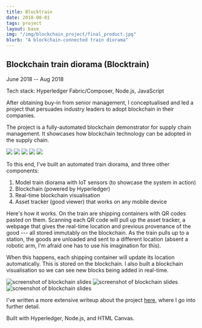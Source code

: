 ```yaml
---
title: Blocktrain
date: 2018-08-01
tags: project
layout: base
img: "/img/blockchain_project/final_product.jpg"
blurb: "A blockchain-connected train diorama"
---
```


## Blockchain train diorama (Blocktrain)

June 2018 -- Aug 2018

Tech stack: Hyperledger Fabric/Composer, Node.js, JavaScript

After obtaining buy-in from senior management,
I conceptualised and led a project that persuades industry leaders
to adopt blockchain in their companies.

The project is a fully-automated blockchain demonstrator for supply chain management.
It showcases how blockchain technology can be adopted in the supply chain.

![](/img/blockchain_project/final_product.jpg)
![](/img/blockchain_project/detail_2.jpg)
![](/img/blockchain_project/detail_3.jpg)
![](/img/blockchain_project/detail_4.jpg)
![](/img/blockchain_project/detail_5.jpg)

To this end, I've built an automated train diorama, and three other components:

1. Model train diorama with IoT sensors (to showcase the system in action)
2. Blockchain (powered by Hyperledger)
3. Real-time blockchain visualisation
4. Asset tracker (good viewer) that works on any mobile device

Here's how it works. On the train are shipping containers with QR codes pasted
on them. Scanning each QR code will pull up the asset tracker, a webpage that
gives the real-time location and previous provenance of the good --- all stored
immutably on the blockchain. As the train pulls up to a station, the goods are
unloaded and sent to a different location (absent a robotic arm, I'm afraid one
has to use his imagination for this).

When this happens, each shipping container will update its location automatically.
This is stored on the blockchain. I also built a blockchain visualisation
so we can see new blocks being added in real-time.

![screenshot of blockchain slides](/img/blockchain_project/blockchain_3.png)
![screenshot of blockchain slides](/img/blockchain_project/blockchain_1.png)
![screenshot of blockchain slides](/img/blockchain_project/blockchain_2.png)

I've written a more extensive writeup about the project
[here](/2019/01/31/building-a-blocktrain),
where I go into further detail.

Built with Hyperledger, Node.js, and HTML Canvas.
